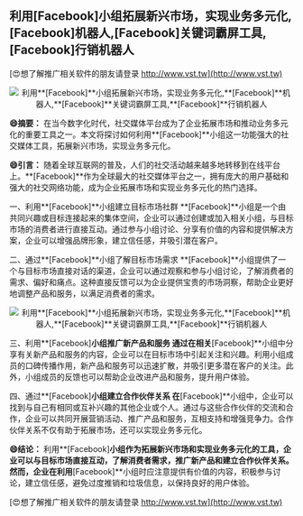 ## **利用**[Facebook]**小组拓展新兴市场，实现业务多元化,**[Facebook]**机器人,**[Facebook]**关键词霸屏工具,**[Facebook]**行销机器人**

[😍想了解推广相关软件的朋友请登录 http://www.vst.tw](http://www.vst.tw)

 <center><img src="https://vst.tw/MP4/tuiguang/png/0.png" alt="利用**[Facebook]**小组拓展新兴市场，实现业务多元化,**[Facebook]**机器人,**[Facebook]**关键词霸屏工具,**[Facebook]**行销机器人"></center>

**😄摘要：**
在当今数字化时代，社交媒体平台成为了企业拓展市场和推动业务多元化的重要工具之一。本文将探讨如何利用**[Facebook]**小组这一功能强大的社交媒体工具，拓展新兴市场，实现业务多元化。

**😄引言：**
随着全球互联网的普及，人们的社交活动越来越多地转移到在线平台上。**[Facebook]**作为全球最大的社交媒体平台之一，拥有庞大的用户基础和强大的社交网络功能，成为企业拓展市场和实现业务多元化的热门选择。

一、利用**[Facebook]**小组建立目标市场社群
**[Facebook]**小组是一个由共同兴趣或目标连接起来的集体空间，企业可以通过创建或加入相关小组，与目标市场的消费者进行直接互动。通过参与小组讨论、分享有价值的内容和提供解决方案，企业可以增强品牌形象，建立信任感，并吸引潜在客户。

二、通过**[Facebook]**小组了解目标市场需求
**[Facebook]**小组提供了一个与目标市场直接对话的渠道，企业可以通过观察和参与小组讨论，了解消费者的需求、偏好和痛点。这种直接反馈可以为企业提供宝贵的市场洞察，帮助企业更好地调整产品和服务，以满足消费者的需求。

 <center><img src="https://vst.tw/MP4/tuiguang/png/4.png" alt="利用**[Facebook]**小组拓展新兴市场，实现业务多元化,**[Facebook]**机器人,**[Facebook]**关键词霸屏工具,**[Facebook]**行销机器人"></center>

三、利用**[Facebook]**小组推广新产品和服务
通过在相关**[Facebook]**小组中分享有关新产品和服务的内容，企业可以在目标市场中引起关注和兴趣。利用小组成员的口碑传播作用，新产品和服务可以迅速扩散，并吸引更多潜在客户的关注。此外，小组成员的反馈也可以帮助企业改进产品和服务，提升用户体验。

四、通过**[Facebook]**小组建立合作伙伴关系
在**[Facebook]**小组中，企业可以找到与自己有相同或互补兴趣的其他企业或个人。通过与这些合作伙伴的交流和合作，企业可以共同开展营销活动、推广产品和服务，互相支持和增强竞争力。合作伙伴关系不仅有助于拓展市场，还可以实现业务多元化。

**😄结论：**
利用**[Facebook]**小组作为拓展新兴市场和实现业务多元化的工具，企业可以与目标市场直接互动，了解消费者需求，推广新产品和建立合作伙伴关系。然而，企业在利用**[Facebook]**小组时应注意提供有价值的内容，积极参与讨论，建立信任感，避免过度推销和垃圾信息，以保持良好的用户体验。

[😍想了解推广相关软件的朋友请登录 http://www.vst.tw](http://www.vst.tw)



